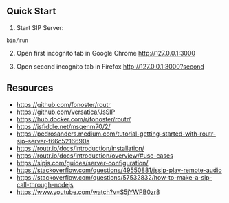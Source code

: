 ## Quick Start

1. Start SIP Server:

```shell
bin/run
```

2. Open first incognito tab in Google Chrome http://127.0.0.1:3000

3. Open second incognito tab in Firefox http://127.0.0.1:3000?second

## Resources

* https://github.com/fonoster/routr
* https://github.com/versatica/JsSIP
* https://hub.docker.com/r/fonoster/routr/
* https://jsfiddle.net/msqenm70/2/
* https://pedrosanders.medium.com/tutorial-getting-started-with-routr-sip-server-f66c5216690a
* https://routr.io/docs/introduction/installation/
* https://routr.io/docs/introduction/overview/#use-cases
* https://sipjs.com/guides/server-configuration/
* https://stackoverflow.com/questions/49550881/jssip-play-remote-audio
* https://stackoverflow.com/questions/57532832/how-to-make-a-sip-call-through-nodejs
* https://www.youtube.com/watch?v=S5jYWPB0zr8
